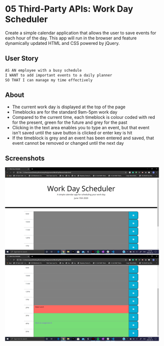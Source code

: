 # 05 Third-Party APIs: Work Day Scheduler

Create a simple calendar application that allows the user to save events for each hour of the day. This app will run in the browser and feature dynamically updated HTML and CSS powered by jQuery.

## User Story

```
AS AN employee with a busy schedule
I WANT to add important events to a daily planner
SO THAT I can manage my time effectively
```

## About
 - The current work day is displayed at the top of the page
 - Timeblocks are for the standard 9am-5pm work day
 - Compared to the current time, each timeblock is colour coded with red for the present, green for the future and grey for the past
 - Clicking in the text area enables you to type an event, but that event isn't saved until the save button is clicked or enter key is hit
 - If the timeblock is grey and an event has been entered and saved, that event cannot be removed or changed until the next day

## Screenshots
![image1](./Assets/img1.png)
![image2](./Assets/img2.png)